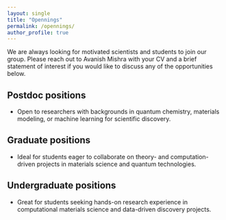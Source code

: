 ```yaml
---
layout: single
title: "Opennings"
permalink: /opennings/
author_profile: true
---
```


We are always looking for motivated scientists and students to join our group. Please reach out to Avanish Mishra with your CV and a brief statement of interest if you would like to discuss any of the opportunities below.

## Postdoc positions

- Open to researchers with backgrounds in quantum chemistry, materials modeling, or machine learning for scientific discovery.

## Graduate positions

- Ideal for students eager to collaborate on theory- and computation-driven projects in materials science and quantum technologies.

## Undergraduate positions

- Great for students seeking hands-on research experience in computational materials science and data-driven discovery projects.
